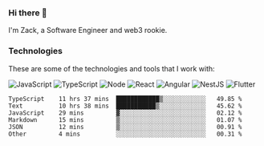 ### Hi there 👋
I'm Zack, a Software Engineer and web3 rookie.

### Technologies
These are some of the technologies and tools that I work with:

![JavaScript](https://img.shields.io/badge/JavaScript-323330.svg?logo=javascript&logoColor=F7DF1E) 
![TypeScript](https://img.shields.io/badge/TypeScript-007ACC.svg?logo=typescript&logoColor=white) 
![Node](https://img.shields.io/badge/Node.js-43853D.svg?logo=node.js&logoColor=white)
![React](https://img.shields.io/badge/React-20232a.svg?logo=react&logoColor=61DAFB) 
![Angular](https://img.shields.io/badge/Angular-E23237.svg?logo=angularjs&logoColor=white)
![NestJS](https://img.shields.io/badge/NestJS-E0234E?logo=nestjs&logoColor=white)
![Flutter](https://img.shields.io/badge/Flutter-02569B.svg?logo=flutter&logoColor=white)

<!--START_SECTION:waka-->

```text
TypeScript    11 hrs 37 mins  ████████████▒░░░░░░░░░░░░   49.85 %
Text          10 hrs 38 mins  ███████████▒░░░░░░░░░░░░░   45.62 %
JavaScript    29 mins         ▓░░░░░░░░░░░░░░░░░░░░░░░░   02.12 %
Markdown      15 mins         ▒░░░░░░░░░░░░░░░░░░░░░░░░   01.07 %
JSON          12 mins         ▒░░░░░░░░░░░░░░░░░░░░░░░░   00.91 %
Other         4 mins          ░░░░░░░░░░░░░░░░░░░░░░░░░   00.31 %
```

<!--END_SECTION:waka-->
